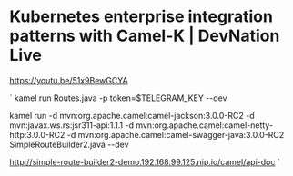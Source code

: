 # Kubernetes enterprise integration patterns with Camel-K | DevNation Live
https://youtu.be/51x9BewGCYA

`
kamel run Routes.java -p token=$TELEGRAM_KEY --dev

kamel run -d mvn:org.apache.camel:camel-jackson:3.0.0-RC2 -d mvn:javax.ws.rs:jsr311-api:1.1.1 -d mvn:org.apache.camel:camel-netty-http:3.0.0-RC2 -d mvn:org.apache.camel:camel-swagger-java:3.0.0-RC2 SimpleRouteBuilder2.java --dev

http://simple-route-builder2-demo.192.168.99.125.nip.io/camel/api-doc
`